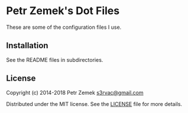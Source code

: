 # Petr Zemek's Dot Files

These are some of the configuration files I use.

## Installation

See the README files in subdirectories.

## License

Copyright (c) 2014-2018 Petr Zemek <s3rvac@gmail.com>

Distributed under the MIT license. See the [LICENSE](LICENSE) file for more
details.
